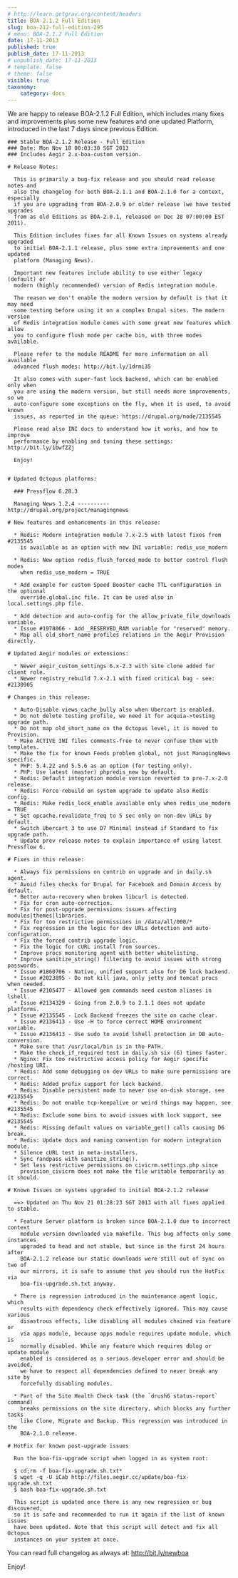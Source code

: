 ```yaml
---
# http://learn.getgrav.org/content/headers
title: BOA-2.1.2 Full Edition
slug: boa-212-full-edition-295
# menu: BOA-2.1.2 Full Edition
date: 17-11-2013
published: true
publish_date: 17-11-2013
# unpublish_date: 17-11-2013
# template: false
# theme: false
visible: true
taxonomy:
    category: docs
---
```


 We are happy to release BOA-2.1.2 Full Edition, which includes many fixes and improvements plus some new features and one updated Platform, introduced in the last 7 days since previous Edition.

 
    ### Stable BOA-2.1.2 Release - Full Edition
    ### Date: Mon Nov 18 00:03:30 SGT 2013
    ### Includes Aegir 2.x-boa-custom version.
    
    # Release Notes:
    
      This is primarily a bug-fix release and you should read release notes and
      also the changelog for both BOA-2.1.1 and BOA-2.1.0 for a context, especially
      if you are upgrading from BOA-2.0.9 or older release (we have tested upgrades
      from as old Editions as BOA-2.0.1, released on Dec 28 07:00:00 EST 2011).
    
      This Edition includes fixes for all Known Issues on systems already upgraded
      to initial BOA-2.1.1 release, plus some extra improvements and one updated
      platform (Managing News).
    
      Important new features include ability to use either legacy (default) or
      modern (highly recommended) version of Redis integration module.
    
      The reason we don't enable the modern version by default is that it may need
      some testing before using it on a complex Drupal sites. The modern version
      of Redis integration module comes with some great new features which allow
      you to configure flush mode per cache bin, with three modes available.
    
      Please refer to the module README for more information on all available
      advanced flush modes: http://bit.ly/1drmi35
    
      It also comes with super-fast lock backend, which can be enabled only when
      you are using the modern version, but still needs more improvements, so we
      auto-configure some exceptions on the fly, when it is used, to avoid known
      issues, as reported in the queue: https://drupal.org/node/2135545
    
      Please read also INI docs to understand how it works, and how to improve
      performance by enabling and tuning these settings: http://bit.ly/1bwfZZj
    
      Enjoy!
    
    
    # Updated Octopus platforms:
    
      ### Pressflow 6.28.3
    
      Managing News 1.2.4 ---------- http://drupal.org/project/managingnews
    
    # New features and enhancements in this release:
    
      * Redis: Modern integration module 7.x-2.5 with latest fixes from #2135545
        is available as an option with new INI variable: redis_use_modern
    
      * Redis: New option redis_flush_forced_mode to better control flush modes
        when redis_use_modern = TRUE
    
      * Add example for custom Speed Booster cache TTL configuration in the optional
        override.global.inc file. It can be used also in local.settings.php file.
    
      * Add detection and auto-config for the allow_private_file_downloads variable.
      * Issue #1978066 - Add _RESERVED_RAM variable for "reserved" memory.
      * Map all old_short_name profiles relations in the Aegir Provision directly.
    
    # Updated Aegir modules or extensions:
    
      * Newer aegir_custom_settings 6.x-2.3 with site clone added for client role.
      * Newer registry_rebuild 7.x-2.1 with fixed critical bug - see: #2130905
    
    # Changes in this release:
    
      * Auto-Disable views_cache_bully also when Ubercart is enabled.
      * Do not delete testing profile, we need it for acquia->testing upgrade path.
      * Do not map old_short_name on the Octopus level, it is moved to Provision.
      * Make ACTIVE INI files comments-free to never confuse them with templates.
      * Make the fix for known Feeds problem global, not just ManagingNews specific.
      * PHP: 5.4.22 and 5.5.6 as an option (for testing only).
      * PHP: Use latest (master) phpredis_new by default.
      * Redis: Default integration module version reverted to pre-7.x-2.0 release.
      * Redis: Force rebuild on system upgrade to update also Redis config.
      * Redis: Make redis_lock_enable available only when redis_use_modern = TRUE
      * Set opcache.revalidate_freq to 5 sec only on non-dev URLs by default.
      * Switch Ubercart 3 to use D7 Minimal instead if Standard to fix upgrade path.
      * Update prev release notes to explain importance of using latest Pressflow 6.
    
    # Fixes in this release:
    
      * Always fix permissions on contrib on upgrade and in daily.sh agent.
      * Avoid files checks for Drupal for Facebook and Domain Access by default.
      * Better auto-recovery when broken libcurl is detected.
      * Fix for cron auto-correction.
      * Fix for post-upgrade permissions issues affecting modules|themes|libraries.
      * Fix for too restrictive permissions in /data/all/000/*
      * Fix regression in the logic for dev URLs detection and auto-configuration.
      * Fix the forced contrib upgrade logic.
      * Fix the logic for cURL install from sources.
      * Improve procs monitoring agent with better whitelisting.
      * Improve sanitize_string() filtering to avoid issues with strong passwords.
      * Issue #1860706 - Native, unified support also for D6 lock backend.
      * Issue #2023895 - Do not kill java, only jetty and tomcat procs when needed.
      * Issue #2105477 - Allowed gem commands need custom aliases in lshell.
      * Issue #2134329 - Going from 2.0.9 to 2.1.1 does not update platforms.
      * Issue #2135545 - Lock Backend freezes the site on cache clear.
      * Issue #2136413 - Use -H to force correct HOME environment variable.
      * Issue #2136413 - Use sudo to avoid lshell protection in DB auto-conversion.
      * Make sure that /usr/local/bin is in the PATH.
      * Make the check_if_required test in daily.sh six (6) times faster.
      * Nginx: Fix too restrictive access policy for Aegir specific /hosting URI.
      * Redis: Add some debugging on dev URLs to make sure permissions are correct.
      * Redis: Added prefix support for lock backend.
      * Redis: Disable persistent mode to never use on-disk storage, see #2135545
      * Redis: Do not enable tcp-keepalive or weird things may happen, see #2135545
      * Redis: Exclude some bins to avoid issues with lock support, see #2135545
      * Redis: Missing default values on variable_get() calls causing D6 break.
      * Redis: Update docs and naming convention for modern integration module.
      * Silence cURL test in meta-installers.
      * Sync randpass with sanitize_string().
      * Set less restrictive permissions on civicrm.settings.php since
        provision_civicrm does not make the file writable temporarily as it should.
    
    # Known Issues on systems upgraded to initial BOA-2.1.2 release
    
      ==> Updated on Thu Nov 21 01:28:23 SGT 2013 with all fixes applied to stable.
    
      * Feature Server platform is broken since BOA-2.1.0 due to incorrect context
        module version downloaded via makefile. This bug affects only some instances
        upgraded to head and not stable, but since in the first 24 hours after
        BOA-2.1.2 release our static downloads were still out of sync on two of
        our mirrors, it is safe to assume that you should run the HotFix via
        boa-fix-upgrade.sh.txt anyway.
    
      * There is regression introduced in the maintenance agent logic, which
        results with dependency check effectively ignored. This may cause various
        disastrous effects, like disabling all modules chained via feature or
        via apps module, because apps module requires update module, which is
        normally disabled. While any feature which requires dblog or update module
        enabled is considered as a serious developer error and should be avoided,
        we have to respect all dependencies defined to never break any site by
        forcefully disabling modules.
    
      * Part of the Site Health Check task (the `drush6 status-report` command)
        breaks permissions on the site directory, which blocks any further tasks
        like Clone, Migrate and Backup. This regression was introduced in the
        BOA-2.1.0 release.
    
    # HotFix for known post-upgrade issues
    
      Run the boa-fix-upgrade script when logged in as system root:
    
      $ cd;rm -f boa-fix-upgrade.sh.txt*
      $ wget -q -U iCab http://files.aegir.cc/update/boa-fix-upgrade.sh.txt
      $ bash boa-fix-upgrade.sh.txt
    
      This script is updated once there is any new regression or bug discovered,
      so it is safe and recommended to run it again if the list of known issues
      have been updated. Note that this script will detect and fix all Octopus
      instances on your system at once.
    


 You can read full changelog as always at: http://bit.ly/newboa

Enjoy!